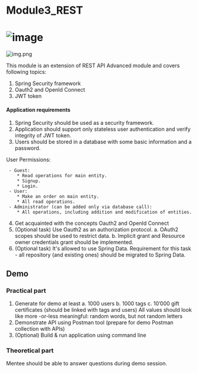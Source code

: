 # Module3_REST

![image](https://user-images.githubusercontent.com/87644515/170667756-3a9ee545-86a8-44f5-b78f-06c844269b1c.png)
=======
![img.png](img.png)

This module is an extension of REST API Advanced module and covers following topics:

1. Spring Security framework
2. Oauth2 and OpenId Connect
3. JWT token

#### Application requirements

1. Spring Security should be used as a security framework.
2. Application should support only stateless user authentication and verify integrity of JWT token.
3. Users should be stored in a database with some basic information and a password.

User Permissions:

     - Guest:
        * Read operations for main entity.
        * Signup.
        * Login.
     - User:
        * Make an order on main entity.
        * All read operations.
     - Administrator (can be added only via database call):
        * All operations, including addition and modification of entities.

4. Get acquainted with the concepts Oauth2 and OpenId Connect
5. (Optional task) Use Oauth2 as an authorization protocol.
    a. OAuth2 scopes should be used to restrict data.
    b. Implicit grant and Resource owner credentials grant should be implemented.
6. (Optional task) It's allowed to use Spring Data. Requirement for this task - all repository (and existing ones) should be migrated to Spring Data.

## Demo
### Practical part

1. Generate for demo at least 
    a. 1000 users
    b. 1000 tags
    c. 10’000 gift certificates (should be linked with tags and users)
All values should look like more -or-less meaningful: random words, but not random letters 
2. Demonstrate API using Postman tool (prepare for demo Postman collection with APIs)  
3. (Optional) Build & run application using command line

### Theoretical part

Mentee should be able to answer questions during demo session.
